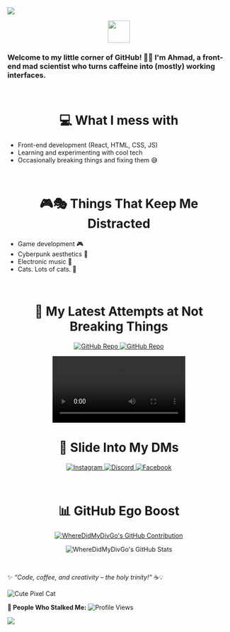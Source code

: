 <img src="https://capsule-render.vercel.app/api?type=waving&color=8000FF&height=90&section=header"/>

<p align="center">
  <img src="https://img.shields.io/badge/Hey%20there!-purple?style=for-the-badge&logo=starship" height="50">
</p>

<h3>Welcome to my little corner of GitHub! 🌸✨ I'm Ahmad, a front-end mad scientist who turns caffeine into (mostly) working interfaces.</h3>
<br />

**<h1 align="center">💻 What I mess with</h1>**

- Front-end development (React, HTML, CSS, JS)
- Learning and experimenting with cool tech
- Occasionally breaking things and fixing them 😅
<br />

**<h1 align="center">🎮🎭 Things That Keep Me Distracted</h1>**

- Game development 🎮
- Cyberpunk aesthetics 🌆
- Electronic music 🎵
- Cats. Lots of cats. 🐾
<br />

**<h1 align="center">📜 My Latest Attempts at Not Breaking Things</h1>**

<p align="center">
  <a href="https://github.com/WhereDidMyDivGo/v-day">
    <img src="https://github-readme-stats.vercel.app/api/pin/?username=WhereDidMyDivGo&repo=v-day&theme=jolly&cache_seconds=1800" alt="GitHub Repo"/>
  </a>
  <a href="https://github.com/WhereDidMyDivGo/interactive-rating-component">
    <img src="https://github-readme-stats.vercel.app/api/pin/?username=WhereDidMyDivGo&repo=interactive-rating-component&theme=jolly&cache_seconds=1800" alt="GitHub Repo"/>
  </a>
</p>


<p align="center">
  <video src="https://youtu.be/mqCLaWupsTU" controls></video>
</p>

**<h1 align="center">🚀 Slide Into My DMs</h1>**

<p align="center">
  <a href="https://www.instagram.com/ahmad.officially/">
    <img src="https://img.shields.io/badge/Instagram-%23E4405F.svg?style=for-the-badge&logo=Instagram&logoColor=white" alt="Instagram"/>
  </a>
  <a href="https://discord.com/users/daddynull">
    <img src="https://img.shields.io/badge/Discord-%237289DA.svg?style=for-the-badge&logo=discord&logoColor=white" alt="Discord"/>
  </a>
  <a href="https://www.facebook.com/profile.php?id=100035848812247">
    <img src="https://img.shields.io/badge/Facebook-%231877F2.svg?style=for-the-badge&logo=facebook&logoColor=white" alt="Facebook"/>
  </a>
</p>
<br />

**<h1 align="center">📊 GitHub Ego Boost</h1>**

<p align="center">
  <a href="https://github.com/WhereDidMyDivGo">
    <img src="https://github-profile-summary-cards.vercel.app/api/cards/profile-details?username=WhereDidMyDivGo&theme=radical" alt="WhereDidMyDivGo's GitHub Contribution"/>     
  </a>
</p>

<p align="center">
  <img src="https://github-readme-stats.vercel.app/api?username=WhereDidMyDivGo&show_icons=true&theme=jolly" alt="WhereDidMyDivGo's GitHub Stats"/>
</p>
<br />

✨ _“Code, coffee, and creativity – the holy trinity!”_ ☕💡

![Cute Pixel Cat](https://media.giphy.com/media/JIX9t2j0ZTN9S/giphy.gif)

**👀 People Who Stalked Me:**
![Profile Views](https://komarev.com/ghpvc/?username=WhereDidMyDivGo&color=ff69b4&style=flat-square)

<img src="https://capsule-render.vercel.app/api?type=waving&color=8000FF&height=90&section=footer"/>
